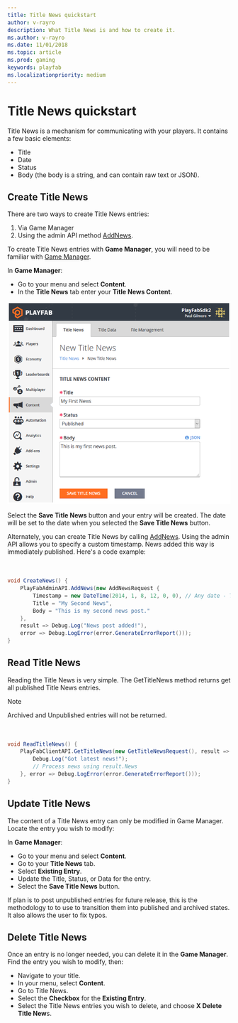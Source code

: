 ```yaml
---
title: Title News quickstart
author: v-rayro
description: What Title News is and how to create it.
ms.author: v-rayro
ms.date: 11/01/2018
ms.topic: article
ms.prod: gaming
keywords: playfab
ms.localizationpriority: medium
---
```


# Title News quickstart

Title News is a mechanism for communicating with your players. It contains a few basic elements:

- Title
- Date
- Status
- Body (the body is a string, and can contain raw text or JSON).

## Create Title News

There are two ways to create Title News entries:

1. Via Game Manager
2. Using the admin API method [AddNews](xref:titleid.playfabapi.com.admin.title-widedatamanagement.addnews).

To create Title News entries with **Game Manager**, you will need to be familiar with [Game Manager](../../config/gamemanager/quickstart.md).

In **Game Manager**:

- Go to your menu and select **Content**.
- In the **Title News** tab enter your **Title News Content**.

![Title News](../media/tutorials/game-manager-content-title-news.png)

Select the **Save Title News** button and your entry will be created. The date will be set to the date when you selected the **Save Title News** button.

Alternately, you can create Title News by calling [AddNews](xref:titleid.playfabapi.com.admin.title-widedatamanagement.addnews). Using the admin API allows you to specify a custom timestamp. News added this way is immediately published. Here's a code example:

```csharp


void CreateNews() {
    PlayFabAdminAPI.AddNews(new AddNewsRequest {
        Timestamp = new DateTime(2014, 1, 8, 12, 0, 0), // Any date - This one is the founding of PlayFab
        Title = "My Second News",
        Body = "This is my second news post."
    },
    result => Debug.Log("News post added!"),
    error => Debug.LogError(error.GenerateErrorReport()));
}

```

## Read Title News

Reading the Title News is very simple. The GetTitleNews method returns get all published Title News entries. 

> [!NOTE]
> Archived and Unpublished entries will not be returned.

```csharp


void ReadTitleNews() {
    PlayFabClientAPI.GetTitleNews(new GetTitleNewsRequest(), result => {
        Debug.Log("Got latest news!");
        // Process news using result.News
    }, error => Debug.LogError(error.GenerateErrorReport()));
}

```

## Update Title News

The content of a Title News entry can only be modified in Game Manager.  Locate the entry you wish to modify:

In **Game Manager**:

- Go to your menu and select **Content**.
- Go to your **Title News** tab.
- Select **Existing Entry**.
- Update the Title, Status, or Data for the entry.
- Select the **Save Title News** button.

If plan is to post unpublished entries for future release, this is the methodology to to use to transition them into published and archived states. It also allows the user to fix typos.

## Delete Title News

Once an entry is no longer needed, you can delete it in the **Game Manager**. Find the entry you wish to modify, then:

- Navigate to your title.
- In your menu, select **Content**.
- Go to Title News.
- Select the **Checkbox** for the **Existing Entry**.
- Select the Title News entries you wish to delete, and choose **X Delete Title New**s.
